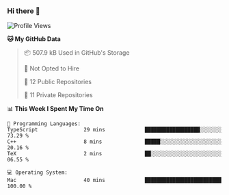 ### Hi there 👋

<!--
**huayuan4396/huayuan4396** is a ✨ _special_ ✨ repository because its `README.md` (this file) appears on your GitHub profile.

Here are some ideas to get you started:

- 🔭 I’m currently working on ...
- 🌱 I’m currently learning ...
- 👯 I’m looking to collaborate on ...
- 🤔 I’m looking for help with ...
- 💬 Ask me about ...
- 📫 How to reach me: ...
- 😄 Pronouns: ...
- ⚡ Fun fact: ...
-->

<!--START_SECTION:waka-->
![Profile Views](http://img.shields.io/badge/Profile%20Views-0-blue)

**🐱 My GitHub Data** 

> 📦 507.9 kB Used in GitHub's Storage 
 > 
> 🚫 Not Opted to Hire
 > 
> 📜 12 Public Repositories 
 > 
> 🔑 11 Private Repositories 
 > 
📊 **This Week I Spent My Time On** 

```text
💬 Programming Languages: 
TypeScript               29 mins             ██████████████████░░░░░░░   73.29 % 
C++                      8 mins              █████░░░░░░░░░░░░░░░░░░░░   20.16 % 
TeX                      2 mins              ██░░░░░░░░░░░░░░░░░░░░░░░   06.55 % 

💻 Operating System: 
Mac                      40 mins             █████████████████████████   100.00 % 
```


<!--END_SECTION:waka-->
